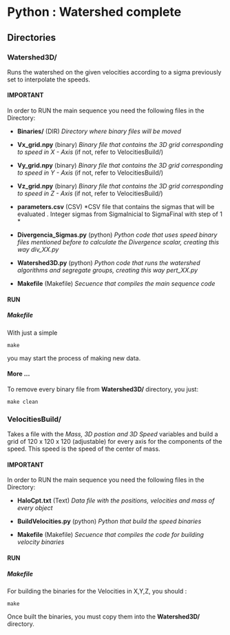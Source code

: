 # Python : Watershed complete

## Directories

### Watershed3D/
Runs the watershed on the given velocities according to a sigma previously set to interpolate the speeds.

#### IMPORTANT
In order to RUN the main sequence you need the following files in the Directory:

- **Binaries/** (DIR) *Directory where binary files will be moved*

- **Vx_grid.npy** (binary) *Binary file that contains the 3D grid corresponding to speed in X - Axis* (if not, refer to VelocitiesBuild/)

- **Vy_grid.npy** (binary) *Binary file that contains the 3D grid corresponding to speed in Y - Axis* (if not, refer to VelocitiesBuild/)

- **Vz_grid.npy** (binary) *Binary file that contains the 3D grid corresponding to speed in Z - Axis* (if not, refer to VelocitiesBuild/)

- **parameters.csv** (CSV) *CSV file that contains the sigmas that will be evaluated . Integer sigmas from SigmaInicial to SigmaFinal with step of 1 *

- **Divergencia_Sigmas.py** (python) *Python code that uses speed binary files mentioned before to calculate the Divergence scalar, creating this way div_XX.py*

- **Watershed3D.py** (python) *Python code that runs the watershed algorithms and segregate groups, creating this way pert_XX.py*

- **Makefile** (Makefile) *Secuence that compiles the main sequence code* 

#### RUN

##### Makefile

With just a simple 

```
make
```
you may start the process of making new data.

#### More ...

To remove every binary file from **Watershed3D/** directory, you just:

```
make clean
```






### VelocitiesBuild/
Takes a file with the *Mass, 3D postion and 3D Speed* variables and build a grid of 120 x 120 x 120 (adjustable) for every axis for the components of the speed. This speed is the speed of the center of mass.


#### IMPORTANT
In order to RUN the main sequence you need the following files in the Directory:



- **HaloCpt.txt** (Text) *Data file with the positions, velocities and mass of every object* 

- **BuildVelocities.py** (python) *Python that build the speed binaries*

- **Makefile** (Makefile) *Secuence that compiles the code for building velocity binaries*


#### RUN

##### Makefile

For building the binaries for the Velocities in X,Y,Z, you should :
```
make
```

Once built the binaries, you must copy them into the **Watershed3D/** directory.


